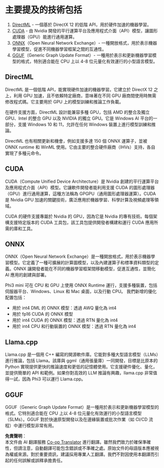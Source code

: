 <!--
CO_OP_TRANSLATOR_METADATA:
{
  "original_hash": "9841486ba4cf2590fabe609b925b00eb",
  "translation_date": "2025-07-16T18:41:40+00:00",
  "source_file": "md/01.Introduction/01/01.Understandingtech.md",
  "language_code": "hk"
}
-->
# 主要提及的技術包括

1. [DirectML](https://learn.microsoft.com/windows/ai/directml/dml?WT.mc_id=aiml-138114-kinfeylo) - 一個基於 DirectX 12 的低階 API，用於硬件加速的機器學習。
2. [CUDA](https://blogs.nvidia.com/blog/what-is-cuda-2/) - 由 Nvidia 開發的平行運算平台及應用程式介面（API）模型，讓圖形處理器（GPU）能進行通用運算。
3. [ONNX](https://onnx.ai/)（Open Neural Network Exchange）- 一種開放格式，用於表示機器學習模型，促進不同機器學習框架之間的互通性。
4. [GGUF](https://github.com/ggerganov/ggml/blob/master/docs/gguf.md)（Generic Graph Update Format）- 一種用於表示和更新機器學習模型的格式，特別適合能在 CPU 上以 4-8 位元量化有效運行的小型語言模型。

## DirectML

DirectML 是一個低階 API，能實現硬件加速的機器學習。它建立於 DirectX 12 之上，利用 GPU 加速，且不依賴特定廠商，意味著在不同 GPU 廠商間使用時無需修改程式碼。它主要用於 GPU 上的模型訓練和推論工作負載。

在硬件支援方面，DirectML 設計能兼容多種 GPU，包括 AMD 的整合及獨立 GPU、Intel 的整合 GPU 以及 NVIDIA 的獨立 GPU。它是 Windows AI 平台的一部分，支援 Windows 10 和 11，允許在任何 Windows 裝置上進行模型訓練和推論。

DirectML 也有相關更新和機會，例如支援多達 150 個 ONNX 運算子，並被 ONNX runtime 和 WinML 使用。它由主要的整合硬件廠商（IHVs）支持，各自實現了多種元命令。

## CUDA

CUDA（Compute Unified Device Architecture）是 Nvidia 創建的平行運算平台及應用程式介面（API）模型。它讓軟件開發者能利用支援 CUDA 的圖形處理器（GPU）進行通用運算，這種方法稱為 GPGPU（通用圖形處理器運算）。CUDA 是 Nvidia GPU 加速的關鍵技術，廣泛應用於機器學習、科學計算及視頻處理等領域。

CUDA 的硬件支援專屬於 Nvidia 的 GPU，因為它是 Nvidia 的專有技術。每個架構支援特定版本的 CUDA 工具包，該工具包提供開發者構建和運行 CUDA 應用所需的庫和工具。

## ONNX

ONNX（Open Neural Network Exchange）是一種開放格式，用於表示機器學習模型。它定義了一種可擴展的計算圖模型，以及內建運算子和標準資料類型的定義。ONNX 讓開發者能在不同的機器學習框架間移動模型，促進互通性，並簡化 AI 應用的創建與部署。

Phi3 mini 可在 CPU 和 GPU 上使用 ONNX Runtime 運行，支援多種裝置，包括伺服器平台、Windows、Linux 和 Mac 桌面，以及行動 CPU。
我們新增的優化配置包括：

- 用於 int4 DML 的 ONNX 模型：透過 AWQ 量化為 int4
- 用於 fp16 CUDA 的 ONNX 模型
- 用於 int4 CUDA 的 ONNX 模型：透過 RTN 量化為 int4
- 用於 int4 CPU 和行動裝置的 ONNX 模型：透過 RTN 量化為 int4

## Llama.cpp

Llama.cpp 是一個用 C++ 編寫的開源軟件庫。它能對多種大型語言模型（LLMs）進行推論，包括 Llama。該庫與 ggml（通用張量庫）一同開發，目標是比原本的 Python 實現提供更快的推論速度和更低的記憶體使用。它支援硬件優化、量化，並提供簡單的 API 和範例。如果你對高效的 LLM 推論有興趣，llama.cpp 非常值得一試，因為 Phi3 可以運行 Llama.cpp。

## GGUF

GGUF（Generic Graph Update Format）是一種用於表示和更新機器學習模型的格式。它特別適合能在 CPU 上以 4-8 位元量化有效運行的小型語言模型（SLMs）。GGUF 對於快速原型開發以及在邊緣裝置或批次作業（如 CI/CD 流程）中運行模型非常有用。

**免責聲明**：  
本文件由 AI 翻譯服務 [Co-op Translator](https://github.com/Azure/co-op-translator) 進行翻譯。雖然我們致力於確保準確性，但請注意，自動翻譯可能包含錯誤或不準確之處。原始文件的母語版本應被視為權威來源。對於重要資訊，建議採用專業人工翻譯。我們不對因使用本翻譯而引起的任何誤解或誤釋承擔責任。